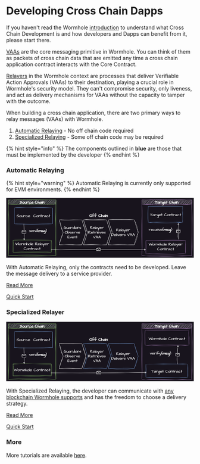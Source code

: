 # Developing Cross Chain Dapps

If you haven't read the Wormhole [introduction](../../../README.md) to understand what Cross Chain Development is and how developers and Dapps can benefit from it, please start there.

[VAAs](../../../reference/components/vaa.md) are the core messaging primitive in Wormhole. You can think of them as packets of cross chain data that are emitted any time a cross chain application contract interacts with the Core Contract.

[Relayers](../../../reference/components/relayer.md) in the Wormhole context are processes that deliver Verifiable Action Approvals (VAAs) to their destination, playing a crucial role in Wormhole's security model. They can't compromise security, only liveness, and act as delivery mechanisms for VAAs without the capacity to tamper with the outcome.

When building a cross chain application, there are two primary ways to relay messages (VAAs) with Wormhole.

1. [Automatic Relaying](./#automatic-relaying) - No off chain code required
2. [Specialized Relaying](./#specialized-relayer) - Some off chain code may be required

{% hint style="info" %}
The components outlined in **blue** are those that must be implemented by the developer
{% endhint %}

### Automatic Relaying

{% hint style="warning" %}
Automatic Relaying is currently only supported for EVM environments.
{% endhint %}

![Standard Relayer](../../../.gitbook/assets/auto-relayer.png)

With Automatic Relaying, only the contracts need to be developed. Leave the message delivery to a service provider.

[Read More](standard-relayer.md)

[Quick Start](../hello-wormhole/README.md)

### Specialized Relayer

![Specialized Relayer](../../../.gitbook/assets/specialized-relayer.png)

With Specialized Relaying, the developer can communicate with [any blockchain Wormhole supports](../../../blockchain-environments/README.md) and has the freedom to choose a delivery strategy.

[Read More](specialized-relayer.md)

[Quick Start](../relayer/README.md)

### More

More tutorials are available [here](../../../tutorials/README.md).
